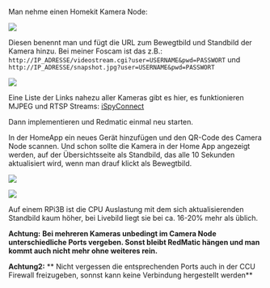 Man nehme einen Homekit Kamera Node:

![](https://up.picr.de/35828323ed.jpg)

Diesen benennt man und fügt die URL zum Bewegtbild und Standbild der Kamera hinzu.
Bei meiner Foscam ist das z.B.:
`http://IP_ADRESSE/videostream.cgi?user=USERNAME&pwd=PASSWORT`
und
`http://IP_ADRESSE/snapshot.jpg?user=USERNAME&pwd=PASSWORT`

![](https://up.picr.de/35828324aa.jpg)

Eine Liste der Links nahezu aller Kameras gibt es hier, es funktionieren MJPEG und RTSP Streams:
[iSpyConnect](https://www.ispyconnect.com/sources.aspx)

Dann implementieren und Redmatic einmal neu starten.

In der HomeApp ein neues Gerät hinzufügen und den QR-Code des Camera Node scannen.
Und schon sollte die Kamera in der Home App angezeigt werden, auf der Übersichtsseite als Standbild, das alle 10 Sekunden aktualisiert wird, wenn man drauf klickt als Bewegtbild.

![](https://up.picr.de/35828325mo.jpg)

![](https://up.picr.de/35828326ny.jpg)

Auf einem RPi3B ist die CPU Auslastung mit dem sich aktualisierenden Standbild kaum höher, bei Livebild liegt sie bei ca. 16-20% mehr als üblich.

**Achtung:**
**Bei mehreren Kameras unbedingt im Camera Node unterschiedliche Ports vergeben. Sonst bleibt RedMatic hängen und man kommt auch nicht mehr ohne weiteres rein.**

**Achtung2:**
** Nicht vergessen die entsprechenden Ports auch in der CCU Firewall freizugeben, sonnst kann keine Verbindung hergestellt werden**